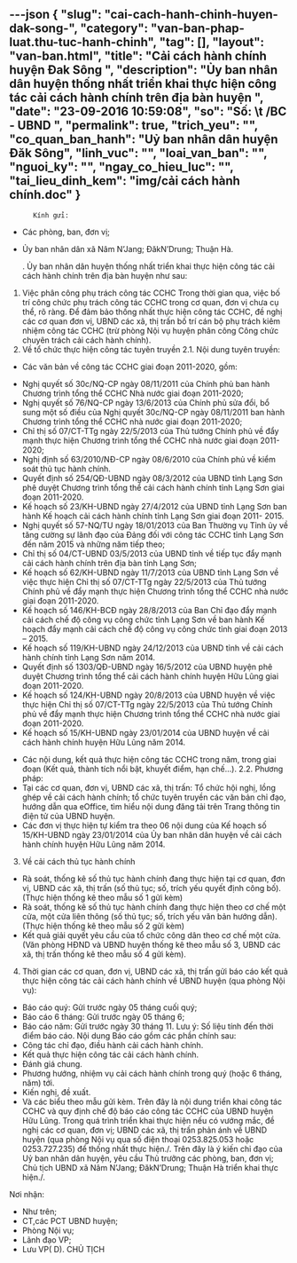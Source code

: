 ---json
{
    "slug": "cai-cach-hanh-chinh-huyen-dak-song-",
    "category": "van-ban-phap-luat.thu-tuc-hanh-chinh",
    "tag": [],
    "layout": "van-ban.html",
    "title": "Cải cách hành chính huyện Đak Sông ",
    "description": "Ủy ban nhân dân huyện thống nhất triển khai thực hiện công tác cải cách hành chính trên địa bàn huyện ",
    "date": "23-09-2016 10:59:08",
    "so": "Số: \t  /BC - UBND ",
    "permalink": true,
    "trich_yeu": "",
    "co_quan_ban_hanh": "Uỷ ban nhân dân huyện Đăk Sông",
    "linh_vuc": "",
    "loai_van_ban": "",
    "nguoi_ky": "",
    "ngay_co_hieu_luc": "",
    "tai_lieu_dinh_kem": "img/cải cách hành chính.doc"
}
---
          Kính gửi: 
 - Các phòng, ban, đơn vị;
 - Ủy ban nhân dân xã Nâm N’Jang; ĐăkN’Drung; Thuận Hà.

	. Ủy ban nhân dân huyện thống nhất triển khai thực hiện công tác cải cách hành chính trên địa bàn huyện như sau:
1. Việc phân công phụ trách công tác CCHC
Trong thời gian qua, việc bố trí công chức phụ trách công tác CCHC trong cơ quan, đơn vị chưa cụ thể, rõ ràng. Để đảm bảo thống nhất thực hiện công tác CCHC, đề nghị các cơ quan đơn vị, UBND các xã, thị trấn bố trí cán bộ phụ trách kiêm nhiệm công tác CCHC (trừ phòng Nội vụ huyện phân công Công chức chuyên trách cải cách hành chính).
2. Về tổ chức thực hiện công tác tuyên truyền
2.1. Nội dung tuyên truyền:
- Các văn bản về công tác CCHC giai đoạn 2011-2020, gồm:
+ Nghị quyết số 30c/NQ-CP ngày 08/11/2011 của Chính phủ ban hành Chương trình tổng thể CCHC Nhà nước giai đoạn 2011-2020;
+ Nghị quyết số 76/NQ-CP ngày 13/6/2013 của Chính phủ sửa đổi, bổ sung một số điều của Nghị quyết 30c/NQ-CP ngày 08/11/2011 ban hành Chương trình tổng thể CCHC nhà nước giai đoạn 2011-2020;
+ Chỉ thị số 07/CT-TTg ngày 22/5/2013 của Thủ tướng Chính phủ về đẩy mạnh thực hiện Chương trình tổng thể CCHC nhà nước giai đoạn 2011-2020;
+ Nghị định số 63/2010/NĐ-CP ngày 08/6/2010 của Chính phủ về kiểm soát thủ tục hành chính.
+ Quyết định số 254/QĐ-UBND ngày 08/3/2012 của UBND tỉnh Lạng Sơn phê duyệt Chương trình tổng thể cải cách hành chính tỉnh Lạng Sơn giai đoạn 2011-2020.
+ Kế hoạch số 23/KH-UBND ngày 27/4/2012 của UBND tỉnh Lạng Sơn ban hành Kế hoạch cải cách hành chính tỉnh Lạng Sơn giai đoạn 2011- 2015.
+ Nghị quyết số 57-NQ/TU ngày 18/01/2013 của Ban Thường vụ Tỉnh ủy về tăng cường sự lãnh đạo của Đảng đối với công tác CCHC tỉnh Lạng Sơn đến năm 2015 và những năm tiếp theo;
+ Chỉ thị số 04/CT-UBND 03/5/2013 của UBND tỉnh về tiếp tục đẩy mạnh cải cách hành chính trên địa bàn tỉnh Lạng Sơn;
+ Kế hoạch số 62/KH-UBND ngày 11/7/2013 của UBND tỉnh Lạng Sơn về việc thực hiện Chỉ thị số 07/CT-TTg ngày 22/5/2013 của Thủ tướng Chính phủ về đẩy mạnh thực hiện Chương trình tổng thể CCHC nhà nước giai đoạn 2011-2020.
+ Kế hoạch số 146/KH-BCĐ ngày 28/8/2013 của Ban Chỉ đạo đẩy mạnh cải cách chế độ công vụ công chức tỉnh Lạng Sơn về ban hành Kế hoạch đẩy mạnh cải cách chế độ công vụ công chức tỉnh giai đoạn 2013 – 2015.
+ Kế hoạch số 119/KH-UBND ngày 24/12/2013 của UBND tỉnh về cải cách hành chính tỉnh Lạng Sơn năm 2014.
+ Quyết định số 1303/QĐ-UBND ngày 16/5/2012 của UBND huyện phê duyệt Chương trình tổng thể cải cách hành chính huyện Hữu Lũng giai đoạn 2011-2020.
+ Kế hoạch số 124/KH-UBND ngày 20/8/2013 của UBND huyện về việc thực hiện Chỉ thị số 07/CT-TTg ngày 22/5/2013 của Thủ tướng Chính phủ về đẩy mạnh thực hiện Chương trình tổng thể CCHC nhà nước giai đoạn 2011-2020.
+ Kế hoạch số 15/KH-UBND ngày 23/01/2014 của UBND huyện về cải cách hành chính huyện Hữu Lũng năm 2014.
- Các nội dung, kết quả thực hiện công tác CCHC trong năm, trong giai đoạn (Kết quả, thành tích nổi bật, khuyết điểm, hạn chế…).
2.2. Phương pháp:
- Tại các cơ quan, đơn vị, UBND các xã, thị trấn: Tổ chức hội nghị, lồng ghép về cải cách hành chính; tổ chức tuyên truyền các văn bản chỉ đạo, hướng dẫn qua eOffice, tìm hiểu nội dung đăng tải trên Trang thông tin điện tử của UBND huyện.
- Các đơn vị thực hiện tự kiểm tra theo 06 nội dung của Kế hoạch số 15/KH-UBND ngày 23/01/2014 của Ủy ban nhân dân huyện về cải cách hành chính huyện Hữu Lũng năm 2014.
3. Về cải cách thủ tục hành chính
-  Rà soát, thống kê số thủ tục hành chính đang thực hiện tại cơ quan, đơn vị, UBND các xã, thị trấn (số thủ tục; số, trích yếu quyết định công bố).
(Thực hiện thống kê theo mẫu số 1 gửi kèm)
- Rà soát, thống kê số thủ tục hành chính đang thực hiện theo cơ chế một cửa, một cửa liên thông (số thủ tục; số, trích yếu văn bản hướng dẫn).
(Thực hiện thống kê theo mẫu số 2 gửi kèm)
- Kết quả giải quyết yêu cầu của tổ chức công dân theo cơ chế một cửa. (Văn phòng HĐND và UBND huyện thống kê theo mẫu số 3, UBND các xã, thị trấn thống kê theo mẫu số 4 gửi kèm).
4. Thời gian các cơ quan, đơn vị, UBND các xã, thị trấn gửi báo cáo kết quả thực hiện công tác cải cách hành chính về UBND huyện (qua phòng Nội vụ):
- Báo cáo quý: Gửi trước ngày 05 tháng cuối quý;
- Báo cáo 6 tháng: Gửi trước ngày 05 tháng 6;
- Báo cáo năm: Gửi trước ngày 30 tháng 11.
Lưu ý: Số liệu tính đến thời điểm báo cáo. Nội dung Báo cáo gồm các phần chính sau:
- Công tác chỉ đạo, điều hành cải cách hành chính.
- Kết quả thực hiện công tác cải cách hành chính.
- Đánh giá chung.
- Phương hướng, nhiệm vụ cải cách hành chính trong quý (hoặc 6 tháng, năm) tới.
- Kiến nghị, đề xuất.
- Và các biểu theo mẫu gửi kèm.
Trên đây là nội dung triển khai công tác CCHC và quy định chế độ báo cáo công tác CCHC của UBND huyện Hữu Lũng. Trong quá trình triển khai thực hiện nếu có vướng mắc, đề nghị các cơ quan, đơn vị; UBND các xã, thị trấn phản ánh về UBND huyện (qua phòng Nội vụ qua số điện thoại 0253.825.053 hoặc 0253.727.235) để thống nhất thực hiện./. 
 	Trên đây là ý kiến chỉ đạo của Uỷ ban nhân dân huyện, yêu cầu Thủ trưởng các phòng, ban, đơn vị; Chủ tịch UBND xã Nâm N’Jang; ĐăkN’Drung; Thuận Hà triển khai thực hiện./.  
 
Nơi nhận:                                                                           
- Như trên;
- CT,các PCT UBND huyện;  
- Phòng Nội vụ;
- Lãnh đạo VP;
- Lưu VP( D).
		CHỦ TỊCH
